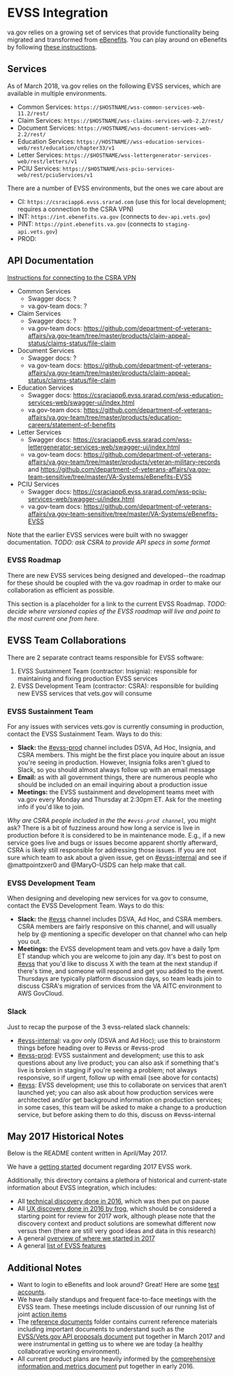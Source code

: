 # EVSS Integration

va.gov relies on a growing set of services that provide functionality being migrated and transformed from [eBenefits](https://www.ebenefits.va.gov). You can play around on eBenefits by following [these instructions](https://github.com/department-of-veterans-affairs/va.gov-team-sensitive/blob/master/Administrative/accessing-ebenefits.md).

## Services

As of March 2018, va.gov relies on the following EVSS services, which are available in multiple environments.

  * Common Services: `https://$HOSTNAME/wss-common-services-web-11.2/rest/`
  * Claim Services: `https://$HOSTNAME/wss-claims-services-web-2.2/rest/`
  * Document Services: `https://HOSTNAME/wss-document-services-web-2.2/rest/`
  * Education Services: `https://HOSTNAME//wss-education-services-web/rest/education/chapter33/v1`
  * Letter Services: `https://$HOSTNAME/wss-lettergenerator-services-web/rest/letters/v1`
  * PCIU Services: `https://$HOSTNAME/wss-pciu-services-web/rest/pciuServices/v1`

There are a number of EVSS environments, but the ones we care about are
  * CI: `https://csraciapp6.evss.srarad.com` (use this for local development; requires a connection to the CSRA VPN)
  * INT: `https://int.ebenefits.va.gov` (connects to `dev-api.vets.gov`)
  * PINT: `https://pint.ebenefits.va.gov` (connects to `staging-api.vets.gov`)
  * PROD:

## API Documentation

[Instructions for connecting to the CSRA VPN](https://github.com/department-of-veterans-affairs/va.gov-team/blob/master/products/evss-integration/engineering-assets.md)

  * Common Services
    * Swagger docs: ?
    * va.gov-team docs: ?
  * Claim Services
    * Swagger docs: ?
    * va.gov-team docs: https://github.com/department-of-veterans-affairs/va.gov-team/tree/master/products/claim-appeal-status/claims-status/file-claim
  * Document Services
    * Swagger docs: ?
    * va.gov-team docs: https://github.com/department-of-veterans-affairs/va.gov-team/tree/master/products/claim-appeal-status/claims-status/file-claim
  * Education Services
    * Swagger docs: https://csraciapp6.evss.srarad.com/wss-education-services-web/swagger-ui/index.html
    * va.gov-team docs: https://github.com/department-of-veterans-affairs/va.gov-team/tree/master/products/education-careers/statement-of-benefits
  * Letter Services
    * Swagger docs: https://csraciapp6.evss.srarad.com/wss-lettergenerator-services-web/swagger-ui/index.html
    * va.gov-team docs: https://github.com/department-of-veterans-affairs/va.gov-team/tree/master/products/veteran-military-records and https://github.com/department-of-veterans-affairs/va.gov-team-sensitive/tree/master/VA-Systems/eBenefits-EVSS
  * PCIU Services
    * Swagger docs: https://csraciapp6.evss.srarad.com/wss-pciu-services-web/swagger-ui/index.html
    * va.gov-team docs: https://github.com/department-of-veterans-affairs/va.gov-team-sensitive/tree/master/VA-Systems/eBenefits-EVSS
    
Note that the earlier EVSS services were built with no swagger documentation. _TODO: ask CSRA to provide API specs in some format_

### EVSS Roadmap

There are  new EVSS services being designed and developed--the roadmap for these should be coupled with the va.gov roadmap in order to make our collaboration as efficient as possible.

This section is a placeholder for a link to the current EVSS Roadmap.  _TODO: decide where versioned copies of the EVSS roadmap will live and point to the most current one from here._

## EVSS Team Collaborations

There are 2 separate contract teams responsible for EVSS software:
  1. EVSS Sustainment Team (contractor: Insignia): responsible for maintaining and fixing production EVSS services
  1. EVSS Development Team (contractor: CSRA): responsible for building new EVSS services that vets.gov will consume

### EVSS Sustainment Team

For any issues with services vets.gov is currently consuming in production, contact the EVSS Sustainment Team. Ways to do this:
  * **Slack:** the [#evss-prod](https://dsva.slack.com/channels/evss-prod) channel includes DSVA, Ad Hoc, Insignia, and CSRA members. This might be the first place you inquire about an issue you're seeing in production. However, Insignia folks aren't glued to Slack, so you should almost always follow up with an email message
  * **Email:** as with all government things, there are numerous people who should be included on an email inquiring about a production issue
  * **Meetings:** the EVSS sustainment and development teams meet with va.gov every Monday and Thursday at 2:30pm ET. Ask for the meeting info if you'd like to join.
  
_Why are CSRA people included in the the `#evss-prod channel`,_ you might ask? There is a bit of fuzziness around how long a service is live in production before it is considered to be in maintenance mode. E.g., if a new service goes live and bugs or issues become apparent shortly afterward, CSRA is likely still responsible for addressing those issues. If you are not sure which team to ask about a given issue, get on [#evss-internal](https://dsva.slack.com/channels/evss-internal) and see if @mattpointzxer0 and @MaryO-USDS can help make that call.

### EVSS Development Team

When designing and developing new services for va.gov to consume, contact the EVSS Development Team. Ways to do this:
  * **Slack:** the [#evss](https://dsva.slack.com/channels/evss) channel includes DSVA, Ad Hoc, and CSRA members. CSRA members are fairly responsive on this channel, and will usually help by @ mentioning a specific developer on that channel who can help you out.
  * **Meetings:** the EVSS development team and vets.gov have a daily 1pm ET standup which you are welcome to join any day. It's best to post on [#evss](https://dsva.slack.com/channels/evss) that you'd like to discuss X with the team at the next standup if there's time, and someone will respond and get you added to the event. Thursdays are typically platform discussion days, so team leads join to discuss CSRA's migration of services from the VA AITC environment to AWS GovCloud.

### Slack

Just to recap the purpose of the 3 evss-related slack channels:

  * [#evss-internal](https://dsva.slack.com/channels/evss-internal): va.gov only (DSVA and Ad Hoc); use this to brainstorm things before heading over to #evss or #evss-prod
  * [#evss-prod](https://dsva.slack.com/channels/evss-prod): EVSS sustainment and development; use this to ask questions about any live product; you can also ask if something that's live is broken in staging if you're seeing a problem; not always responsive, so if urgent, follow up with email (see above for contacts)
  * [#evss](https://dsva.slack.com/channels/evss): EVSS development;  use this to collaborate on services that aren’t launched yet; you can also ask about how production services were architected and/or get background information on production services; in some cases, this team will be asked to make a change to a production service, but before asking them to do this, discuss on #evss-internal

## May 2017 Historical Notes

Below is the README content written in April/May 2017. 

We have a [getting started](https://github.com/department-of-veterans-affairs/va.gov-team/blob/master/products/evss-integration/getting-up-to-speed.md) document regarding 2017 EVSS work.

Additionally, this directory contains a plethora of historical and current-state information about EVSS integration, which includes:
* All [technical discovery done in 2016](https://github.com/department-of-veterans-affairs/va.gov-team/tree/master/products/evss-integration/discovery), which was then put on pause 
* All [UX discovery done in 2016 by frog](https://github.com/department-of-veterans-affairs/va.gov-team/tree/master/products/evss-integration/discovery), which should be considered a starting point for review for 2017 work, although please note that the discovery context and product solutions are somewhat different now versus then (there are still very good ideas and data in this research)
* A general [overview of where we started in 2017](https://github.com/department-of-veterans-affairs/va.gov-team/blob/master/products/evss-integration/vets.gov-ebenefits-intro-2017.pptx)
* A general [list of EVSS features](https://github.com/department-of-veterans-affairs/va.gov-team/blob/master/products/evss-integration/evss-features-overview.pptx)

## Additional Notes
* Want to login to eBenefits and look around?  Great!  Here are some [test accounts](https://github.com/department-of-veterans-affairs/va.gov-team-sensitive/blob/master/Administrative/accessing-ebenefits.md).
* We have daily standups and frequent face-to-face meetings with the EVSS team. These meetings include discussion of our running list of joint [action items](https://github.com/department-of-veterans-affairs/va.gov-team/blob/master/products/evss-integration/reference-documents/evss-vets.gov-collaboration-kickoff-action-item-tracker-20170503.xlsx)
* The [reference documents](https://github.com/department-of-veterans-affairs/va.gov-team/tree/master/products/evss-integration/reference-documents) folder contains current reference materials including important documents to understand such as the [EVSS/Vets.gov API proposals document](https://github.com/department-of-veterans-affairs/va.gov-team/blob/master/products/evss-integration/reference-documents/evss-dsva-api-proposal-mar2017.pptx) put together in March 2017 and were instrumental in getting us to where we are today (a healthy collaborative working environment).
* All current product plans are heavily informed by the [comprehensive information and metrics document](https://github.com/department-of-veterans-affairs/va.gov-team/blob/master/products/evss-integration/reference-documents/evss-comprehensive-info-and-metrics-apr2016.xlsx) put together in early 2016.
